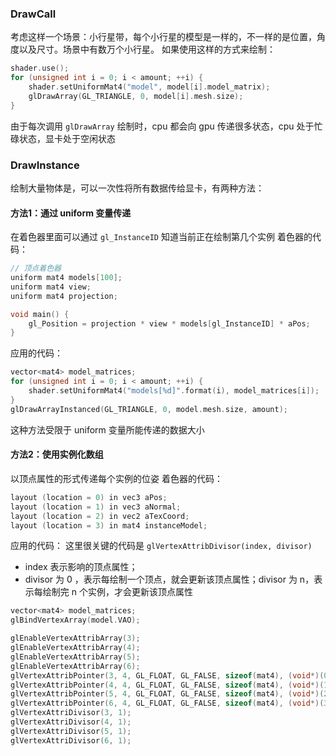### DrawCall
考虑这样一个场景：小行星带，每个小行星的模型是一样的，不一样的是位置，角度以及尺寸。场景中有数万个小行星。
如果使用这样的方式来绘制：
```cpp
shader.use();
for (unsigned int i = 0; i < amount; ++i) {
	shader.setUniformMat4("model", model[i].model_matrix);
    glDrawArray(GL_TRIANGLE, 0, model[i].mesh.size);
}
```
由于每次调用 `glDrawArray` 绘制时，cpu 都会向 gpu 传递很多状态，cpu 处于忙碌状态，显卡处于空闲状态

### DrawInstance
绘制大量物体是，可以一次性将所有数据传给显卡，有两种方法：

#### 方法1：通过 uniform 变量传递
在着色器里面可以通过 `gl_InstanceID` 知道当前正在绘制第几个实例
着色器的代码：
```cpp
// 顶点着色器
uniform mat4 models[100];
uniform mat4 view;
uniform mat4 projection;

void main() {
	gl_Position = projection * view * models[gl_InstanceID] * aPos;
}
```
应用的代码：
```cpp
vector<mat4> model_matrices;
for (unsigned int i = 0; i < amount; ++i) {
	shader.setUniformMat4("models[%d]".format(i), model_matrices[i]);
}
glDrawArrayInstanced(GL_TRIANGLE, 0, model.mesh.size, amount);
```

这种方法受限于 uniform 变量所能传递的数据大小

#### 方法2：使用实例化数组
以顶点属性的形式传递每个实例的位姿
着色器的代码：
```cpp
layout (location = 0) in vec3 aPos;
layout (location = 1) in vec3 aNormal;
layout (location = 2) in vec2 aTexCoord;
layout (location = 3) in mat4 instanceModel;
```
应用的代码：
这里很关键的代码是 `glVertexAttribDivisor(index, divisor)` 

- index 表示影响的顶点属性；
- divisor 为 0 ，表示每绘制一个顶点，就会更新该顶点属性；divisor 为 n，表示每绘制完 n 个实例，才会更新该顶点属性
```cpp
vector<mat4> model_matrices;
glBindVertexArray(model.VAO);

glEnableVertexAttribArray(3);
glEnableVertexAttribArray(4);
glEnableVertexAttribArray(5);
glEnableVertexAttribArray(6);
glVertexAttribPointer(3, 4, GL_FLOAT, GL_FALSE, sizeof(mat4), (void*)(0 * sizeof(mat4)));
glVertexAttribPointer(4, 4, GL_FLOAT, GL_FALSE, sizeof(mat4), (void*)(1 * sizeof(mat4)));
glVertexAttribPointer(5, 4, GL_FLOAT, GL_FALSE, sizeof(mat4), (void*)(2 * sizeof(mat4)));
glVertexAttribPointer(6, 4, GL_FLOAT, GL_FALSE, sizeof(mat4), (void*)(3 * sizeof(mat4)));
glVertexAttriDivisor(3, 1);
glVertexAttriDivisor(4, 1);
glVertexAttriDivisor(5, 1);
glVertexAttriDivisor(6, 1);
```
